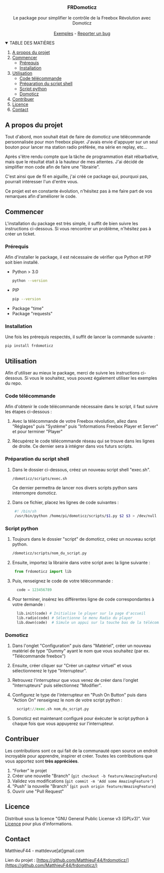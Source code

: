 <p align="center">
  <h3 align="center">FRDomoticz</h3>

  <p align="center">
    Le package pour simplifier le contrôle de la Freebox Révolution avec Domoticz
    <br />
    <br />
    <a href="https://github.com/MatthieuF44/frdomoticz/tree/main/examples">Exemples</a>
    -
    <a href="https://github.com/MatthieuF44/frdomoticz/issues">Reporter un bug</a>
  </p>
</p>

<details open="open">
  <summary>TABLE DES MATIÈRES</summary>
  <ol>
    <li>
      <a href="#a-propos-du-projet">A propos du projet</a>
    </li>
    <li>
      <a href="#commencer">Commencer</a>
      <ul>
        <li><a href="#prérequis">Prérequis</a></li>
        <li><a href="#installation">Installation</a></li>
      </ul>
    </li>
    <li>
        <a href="#utilisation">Utilisation</a>
        <ul>
            <li><a href="#code-télécommande">Code télécommande</a></li>
            <li><a href="#préparation-du-script-shell">Préparation du script shell</a></li>
            <li><a href="#script-python">Script python</a></li>
            <li><a href="#domoticz">Domoticz</a></li>
      </ul>
    </li>
    <li><a href="#contribuer">Contribuer</a></li>
    <li><a href="#licence">Licence</a></li>
    <li><a href="#contact">Contact</a></li>
  </ol>
</details>

## A propos du projet

Tout d'abord, mon souhait était de faire de domoticz une télécommande personnalisée pour mon freebox player. J'avais envie d'appuyer sur un seul bouton pour lancer ma station radio préférée, ma série en replay, etc...

Après s'être rendu compte que la tâche de programmation était rébarbative, mais que le résultat était à la hauteur de mes attentes. J'ai décidé de simplifier mon code afin de faire une "librairie".

C'est ainsi que de fil en aiguille, j'ai créé ce package qui, pourquoi pas, pourrait intéresser l'un d'entre vous.

Ce projet est en constante évolution, n'hésitez pas à me faire part de vos remarques afin d'améliorer le code.

## Commencer

L'installation du package est très simple, il suffit de bien suivre les instructions ci-dessous. Si vous rencontrer un problème, n'hésitez pas à créer un ticket.

### Prérequis

Afin d'installer le package, il est nécessaire de vérifier que Python et PIP soit bien installé.
* Python > 3.0
  ```sh
  python --version
  ```
* PIP
  ```sh
  pip --version
  ```
* Package "time"
* Package "requests"

### Installation

Une fois les prérequis respectés, il suffit de lancer la commande suivante :
  ```sh
  pip install frdomoticz
  ```

## Utilisation

Afin d'utiliser au mieux le package, merci de suivre les instructions ci-dessous. Si vous le souhaitez, vous pouvez également utiliser les exemples du repo.

### Code télécommande

Afin d'obtenir le code télécommande nécessaire dans le script, il faut suivre les étapes ci-dessous :

1. Avec la télécommande de votre Freebox révolution, allez dans "Réglages" puis "Système" puis "Informations Freebox Player et Server" et pour terminer "Player"

2. Récupérez le code télécommande réseau qui se trouve dans les lignes de droite. Ce dernier sera à intégrer dans vos futurs scripts.

### Préparation du script shell

1. Dans le dossier ci-dessous, créez un nouveau script shell "exec.sh".
   ```sh
   /domoticz/scripts/exec.sh
   ```
   Ce dernier permettra de lancer nos divers scripts python sans interrompre domoticz.

2. Dans ce fichier, placez les lignes de code suivantes :
   ```sh
    #! /bin/sh
    /usr/bin/python /home/pi/domoticz/scripts/$1.py $2 $3 > /dev/null 2>&1 &
   ```

### Script python

1. Toujours dans le dossier "script" de domoticz, créez un nouveau script python.
   ```sh
   /domoticz/scripts/nom_du_script.py
   ```
2. Ensuite, importez la librairie dans votre script avec la ligne suivante :
   ```Python
    from frdomoticz import lib
   ```
3. Puis, renseignez le code de votre télécommande :
   ```Python
     code = 123456789 
   ```
4. Pour terminer, insérez les différentes ligne de code correspondantes à votre demande :
   ```Python
     lib.init(code) # Initialise le player sur la page d'accueil
     lib.radio(code) # Sélectionne le menu Radio du player
     lib.down(code)  # Simule un appui sur la touche bas de la télécommande.
   ```

<!--  _Pour plus de renseignement, suivez la [documentation complète](https://example.com)_ -->

### Domoticz

1. Dans l'onglet "Configuration" puis dans "Matériel", créer un nouveau matériel de type "Dummy" ayant le nom que vous souhaitez (par ex. "Télécommande freebox")

2. Ensuite, créer cliquer sur "Créer un capteur virtuel" et vous sélectionnerez le type "Interrupteur".

3. Retrouvez l'interrupteur que vous venez de créer dans l'onglet "Interrupteurs" puis sélectionnez "Modifier".

4. Configurez le type de l'interrupteur en "Push On Button" puis dans "Action On" renseignez le nom de votre script python :

   ```Python
     script://exec.sh nom_du_script.py
   ```

5. Domoticz est maintenant configuré pour éxécuter le script python à chaque fois que vous appuyerez sur l'interrupteur.

## Contribuer

Les contributions sont ce qui fait de la communauté open source un endroit incroyable pour apprendre, inspirer et créer. Toutes les contributions que vous apportez sont **très appréciées**.

1. "Forker" le projet
2. Créer une nouvelle "Branch" (`git checkout -b feature/AmazingFeature`)
3. Validez vos modifications (`git commit -m 'Add some AmazingFeature'`)
4. "Push" la nouvelle "Branch" (`git push origin feature/AmazingFeature`)
5. Ouvrir une "Pull Request"

## Licence

Distribué sous la licence "GNU General Public License v3 (GPLv3)". Voir [Licence](https://github.com/MatthieuF44/frdomoticz/license) pour plus d'informations.

## Contact

MatthieuF44 - mattdevue[at]gmail.com

Lien du projet : [https://github.com/MatthieuF44/frdomoticz/](https://github.com/MatthieuF44/frdomoticz/)

<!-- MARKDOWN LINKS & IMAGES -->
<!-- https://www.markdownguide.org/basic-syntax/#reference-style-links -->
[contributors-shield]: https://img.shields.io/github/contributors/othneildrew/Best-README-Template.svg?style=for-the-badge
[contributors-url]: https://github.com/othneildrew/Best-README-Template/graphs/contributors
[forks-shield]: https://img.shields.io/github/forks/othneildrew/Best-README-Template.svg?style=for-the-badge
[forks-url]: https://github.com/othneildrew/Best-README-Template/network/members
[stars-shield]: https://img.shields.io/github/stars/othneildrew/Best-README-Template.svg?style=for-the-badge
[stars-url]: https://github.com/othneildrew/Best-README-Template/stargazers
[issues-shield]: https://img.shields.io/github/issues/othneildrew/Best-README-Template.svg?style=for-the-badge
[issues-url]: https://github.com/othneildrew/Best-README-Template/issues
[license-shield]: https://img.shields.io/github/license/othneildrew/Best-README-Template.svg?style=for-the-badge
[license-url]: https://github.com/othneildrew/Best-README-Template/blob/master/LICENSE.txt
[linkedin-shield]: https://img.shields.io/badge/-LinkedIn-black.svg?style=for-the-badge&logo=linkedin&colorB=555
[linkedin-url]: https://linkedin.com/in/othneildrew
[product-screenshot]: images/screenshot.png
